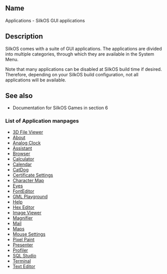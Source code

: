 ## Name

Applications - SilkOS GUI applications

## Description

SilkOS comes with a suite of GUI applications. The applications are divided into multiple categories, through which they are available in the System Menu.

Note that many applications can be disabled at SilkOS build time if desired. Therefore, depending on your SilkOS build configuration, not all applications will be available.

## See also

-   Documentation for SilkOS Games in section 6

### List of Application manpages

-   [3D File Viewer](help://man/1/Applications/3DFileViewer)
-   [About](help://man/1/Applications/About)
-   [Analog Clock](help://man/1/Applications/AnalogClock)
-   [Assistant](help://man/1/Applications/Assistant)
-   [Browser](help://man/1/Applications/Browser)
-   [Calculator](help://man/1/Applications/Calculator)
-   [Calendar](help://man/1/Applications/Calendar)
-   [CatDog](help://man/1/Applications/CatDog)
-   [Certificate Settings](help://man/1/Applications/CertificateSettings)
-   [Character Map](help://man/1/Applications/CharacterMap)
-   [Eyes](help://man/1/Applications/Eyes)
-   [FontEditor](help://man/1/Applications/FontEditor)
-   [GML Playground](help://man/1/Applications/GMLPlayground)
-   [Help](help://man/1/Applications/Help)
-   [Hex Editor](help://man/1/Applications/HexEditor)
-   [Image Viewer](help://man/1/Applications/ImageViewer)
-   [Magnifier](help://man/1/Applications/Magnifier)
-   [Mail](help://man/1/Applications/Mail)
-   [Maps](help://man/1/Applications/Maps)
-   [Mouse Settings](help://man/1/Applications/MouseSettings)
-   [Pixel Paint](help://man/1/Applications/PixelPaint)
-   [Presenter](help://man/1/Applications/Presenter)
-   [Profiler](help://man/1/Applications/Profiler)
-   [SQL Studio](help://man/1/Applications/SQLStudio)
-   [Terminal](help://man/1/Applications/Terminal)
-   [Text Editor](help://man/1/Applications/TextEditor)
